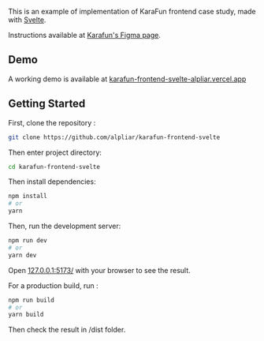 This is an example of implementation of KaraFun frontend case study, made with [Svelte](https://svelte.dev/).

Instructions available at [Karafun's Figma page](https://www.figma.com/file/4XjALyOyvjPTKalxbaUcRT/Case-Study-%2F-Dev-Front?node-id=1%3A1651).

## Demo

A working demo is available at [karafun-frontend-svelte-alpliar.vercel.app](https://karafun-frontend-svelte-alpliar.vercel.app/)

## Getting Started

First, clone the repository :

```bash
git clone https://github.com/alpliar/karafun-frontend-svelte
```

Then enter project directory:

```bash
cd karafun-frontend-svelte
```

Then install dependencies:

```bash
npm install
# or
yarn
```

Then, run the development server:

```bash
npm run dev
# or
yarn dev
```

Open [127.0.0.1:5173/](http://127.0.0.1:5173/) with your browser to see the result.

For a production build, run :

```bash
npm run build
# or
yarn build
```

Then check the result in /dist folder.
